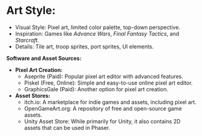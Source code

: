 # Art Style:

*   Visual Style: Pixel art, limited color palette, top-down perspective.
*   Inspiration: Games like *Advance Wars*, *Final Fantasy Tactics*, and *Starcraft*.
*   Details: Tile art, troop sprites, port sprites, UI elements.

**Software and Asset Sources:**

*   **Pixel Art Creation:**
    *   Aseprite (Paid): Popular pixel art editor with advanced features.
    *   Piskel (Free, Online): Simple and easy-to-use online pixel art editor.
    *   GraphicsGale (Paid): Another option for pixel art creation.
*   **Asset Stores:**
    *   itch.io: A marketplace for indie games and assets, including pixel art.
    *   OpenGameArt.org: A repository of free and open-source game assets.
    *   Unity Asset Store: While primarily for Unity, it also contains 2D assets that can be used in Phaser.